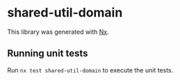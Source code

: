 # shared-util-domain

This library was generated with [Nx](https://nx.dev).

## Running unit tests

Run `nx test shared-util-domain` to execute the unit tests.
